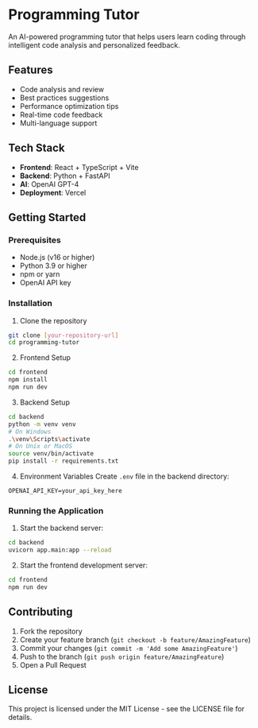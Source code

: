 # Programming Tutor

An AI-powered programming tutor that helps users learn coding through intelligent code analysis and personalized feedback.

## Features

- Code analysis and review
- Best practices suggestions
- Performance optimization tips
- Real-time code feedback
- Multi-language support

## Tech Stack

- **Frontend**: React + TypeScript + Vite
- **Backend**: Python + FastAPI
- **AI**: OpenAI GPT-4
- **Deployment**: Vercel

## Getting Started

### Prerequisites

- Node.js (v16 or higher)
- Python 3.9 or higher
- npm or yarn
- OpenAI API key

### Installation

1. Clone the repository
```bash
git clone [your-repository-url]
cd programming-tutor
```

2. Frontend Setup
```bash
cd frontend
npm install
npm run dev
```

3. Backend Setup
```bash
cd backend
python -m venv venv
# On Windows
.\venv\Scripts\activate
# On Unix or MacOS
source venv/bin/activate
pip install -r requirements.txt
```

4. Environment Variables
Create `.env` file in the backend directory:
```
OPENAI_API_KEY=your_api_key_here
```

### Running the Application

1. Start the backend server:
```bash
cd backend
uvicorn app.main:app --reload
```

2. Start the frontend development server:
```bash
cd frontend
npm run dev
```

## Contributing

1. Fork the repository
2. Create your feature branch (`git checkout -b feature/AmazingFeature`)
3. Commit your changes (`git commit -m 'Add some AmazingFeature'`)
4. Push to the branch (`git push origin feature/AmazingFeature`)
5. Open a Pull Request

## License

This project is licensed under the MIT License - see the LICENSE file for details.